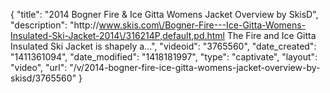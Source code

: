 {
    "title": "2014 Bogner Fire & Ice Gitta Womens Jacket Overview by SkisD",
    "description": "http:\/\/www.skis.com\/Bogner-Fire---Ice-Gitta-Womens-Insulated-Ski-Jacket-2014\/316214P,default,pd.html The Fire and Ice Gitta Insulated Ski Jacket is shapely a...",
    "videoid": "3765560",
    "date_created": "1411361094",
    "date_modified": "1418181997",
    "type": "captivate",
    "layout": "video",
    "url": "\/v\/2014-bogner-fire-ice-gitta-womens-jacket-overview-by-skisd\/3765560"
}